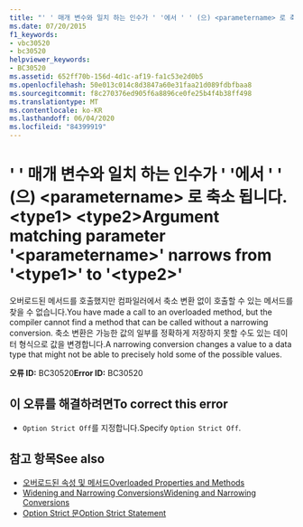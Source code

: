 ```yaml
---
title: "' ' 매개 변수와 일치 하는 인수가 ' '에서 ' ' (으) <parametername> 로 축소 됩니다. <type1> <type2>"
ms.date: 07/20/2015
f1_keywords:
- vbc30520
- bc30520
helpviewer_keywords:
- BC30520
ms.assetid: 652ff70b-156d-4d1c-af19-fa1c53e2d0b5
ms.openlocfilehash: 50e013c014c8d3847a60e31faa21d089fdbfbaa8
ms.sourcegitcommit: f8c270376ed905f6a8896ce0fe25b4f4b38ff498
ms.translationtype: MT
ms.contentlocale: ko-KR
ms.lasthandoff: 06/04/2020
ms.locfileid: "84399919"
---
```

# <a name="argument-matching-parameter-parametername-narrows-from-type1-to-type2"></a><span data-ttu-id="d1eb1-102">' ' 매개 변수와 일치 하는 인수가 ' '에서 ' ' (으) \<parametername> 로 축소 됩니다. \<type1> \<type2></span><span class="sxs-lookup"><span data-stu-id="d1eb1-102">Argument matching parameter '\<parametername>' narrows from '\<type1>' to '\<type2>'</span></span>
<span data-ttu-id="d1eb1-103">오버로드된 메서드를 호출했지만 컴파일러에서 축소 변환 없이 호출할 수 있는 메서드를 찾을 수 없습니다.</span><span class="sxs-lookup"><span data-stu-id="d1eb1-103">You have made a call to an overloaded method, but the compiler cannot find a method that can be called without a narrowing conversion.</span></span> <span data-ttu-id="d1eb1-104">축소 변환은 가능한 값의 일부를 정확하게 저장하지 못할 수도 있는 데이터 형식으로 값을 변경합니다.</span><span class="sxs-lookup"><span data-stu-id="d1eb1-104">A narrowing conversion changes a value to a data type that might not be able to precisely hold some of the possible values.</span></span>  
  
 <span data-ttu-id="d1eb1-105">**오류 ID:** BC30520</span><span class="sxs-lookup"><span data-stu-id="d1eb1-105">**Error ID:** BC30520</span></span>  
  
## <a name="to-correct-this-error"></a><span data-ttu-id="d1eb1-106">이 오류를 해결하려면</span><span class="sxs-lookup"><span data-stu-id="d1eb1-106">To correct this error</span></span>  
  
- <span data-ttu-id="d1eb1-107">`Option Strict Off`를 지정합니다.</span><span class="sxs-lookup"><span data-stu-id="d1eb1-107">Specify `Option Strict Off`.</span></span>  
  
## <a name="see-also"></a><span data-ttu-id="d1eb1-108">참고 항목</span><span class="sxs-lookup"><span data-stu-id="d1eb1-108">See also</span></span>

- [<span data-ttu-id="d1eb1-109">오버로드된 속성 및 메서드</span><span class="sxs-lookup"><span data-stu-id="d1eb1-109">Overloaded Properties and Methods</span></span>](../programming-guide/language-features/objects-and-classes/overloaded-properties-and-methods.md)
- [<span data-ttu-id="d1eb1-110">Widening and Narrowing Conversions</span><span class="sxs-lookup"><span data-stu-id="d1eb1-110">Widening and Narrowing Conversions</span></span>](../programming-guide/language-features/data-types/widening-and-narrowing-conversions.md)
- [<span data-ttu-id="d1eb1-111">Option Strict 문</span><span class="sxs-lookup"><span data-stu-id="d1eb1-111">Option Strict Statement</span></span>](../language-reference/statements/option-strict-statement.md)
